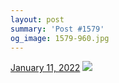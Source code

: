 ```yaml
---
layout: post
summary: 'Post #1579'
og_image: 1579-960.jpg
---
```


<p>
  <time>
    <a href="/1579">January 11, 2022</a>
  </time>
  <a href="/1579">
    <img src="{{ site.assets_url }}/1579-480.jpg" srcset="{{ site.assets_url }}/1579-240.jpg 240w, {{ site.assets_url }}/1579-480.jpg 480w, {{ site.assets_url }}/1579-720.jpg 720w, {{ site.assets_url }}/1579-960.jpg 960w" sizes="(min-width: 700px) 50vw, calc(100vw - 2rem)" />
  </a>
</p>
